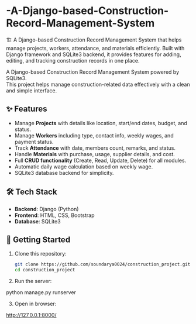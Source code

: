 # -A-Django-based-Construction-Record-Management-System
🏗️ A Django-based Construction Record Management System that helps manage projects, workers, attendance, and materials efficiently. Built with Django framework and SQLite3 backend, it provides features for adding, editing, and tracking construction records in one place. 

A Django-based Construction Record Management System powered by SQLite3.  
This project helps manage construction-related data effectively with a clean and simple interface.  

## ✨ Features  
- Manage **Projects** with details like location, start/end dates, budget, and status.  
- Manage **Workers** including type, contact info, weekly wages, and payment status.  
- Track **Attendance** with date, members count, remarks, and status.  
- Handle **Materials** with purchase, usage, supplier details, and cost.  
- Full **CRUD functionality** (Create, Read, Update, Delete) for all modules.  
- Automatic daily wage calculation based on weekly wage.  
- SQLite3 database backend for simplicity.  

## 🛠️ Tech Stack  
- **Backend**: Django (Python)  
- **Frontend**: HTML, CSS, Bootstrap  
- **Database**: SQLite3  

## 🚀 Getting Started  

1. Clone this repository:  
   ```bash
   git clone https://github.com/soundarya0024/construction_project.git
   cd construction_project

2. Run the server:

python manage.py runserver


3. Open in browser:

http://127.0.0.1:8000/
